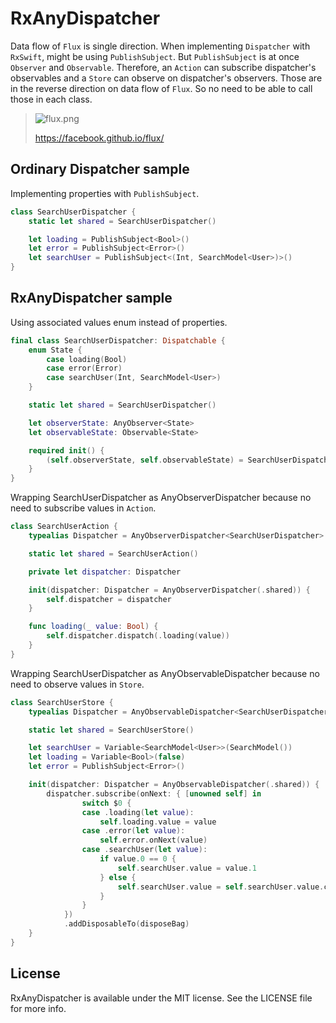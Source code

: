 # RxAnyDispatcher

Data flow of `Flux` is single direction. When implementing `Dispatcher` with `RxSwift`, might be using `PublishSubject`. But `PublishSubject` is at once `Observer` and `Observable`. Therefore, an `Action` can subscribe dispatcher's observables and a `Store` can observe on dispatcher's observers. Those are in the reverse direction on data flow of `Flux`. So no need to be able to call those in each class.

> ![flux.png](https://qiita-image-store.s3.amazonaws.com/0/60325/adb959fd-8b05-0d26-8323-954f5a8137ae.png)
>
> https://facebook.github.io/flux/

## Ordinary Dispatcher sample

Implementing properties with `PublishSubject`.

```swift
class SearchUserDispatcher {
    static let shared = SearchUserDispatcher()

    let loading = PublishSubject<Bool>()
    let error = PublishSubject<Error>()
    let searchUser = PublishSubject<(Int, SearchModel<User>)>()
}
```

## RxAnyDispatcher sample

Using associated values enum instead of properties.

```swift
final class SearchUserDispatcher: Dispatchable {
    enum State {
        case loading(Bool)
        case error(Error)
        case searchUser(Int, SearchModel<User>)
    }

    static let shared = SearchUserDispatcher()

    let observerState: AnyObserver<State>
    let observableState: Observable<State>

    required init() {
        (self.observerState, self.observableState) = SearchUserDispatcher.properties()
    }
}
```

Wrapping SearchUserDispatcher as AnyObserverDispatcher because no need to subscribe values in `Action`.

```swift
class SearchUserAction {
    typealias Dispatcher = AnyObserverDispatcher<SearchUserDispatcher>

    static let shared = SearchUserAction()

    private let dispatcher: Dispatcher

    init(dispatcher: Dispatcher = AnyObserverDispatcher(.shared)) {
        self.dispatcher = dispatcher
    }

    func loading(_ value: Bool) {
        self.dispatcher.dispatch(.loading(value))
    }
}
```

Wrapping SearchUserDispatcher as AnyObservableDispatcher because no need to observe values in `Store`.

```swift
class SearchUserStore {
    typealias Dispatcher = AnyObservableDispatcher<SearchUserDispatcher>

    static let shared = SearchUserStore()

    let searchUser = Variable<SearchModel<User>>(SearchModel())
    let loading = Variable<Bool>(false)
    let error = PublishSubject<Error>()

    init(dispatcher: Dispatcher = AnyObservableDispatcher(.shared)) {
        dispatcher.subscribe(onNext: { [unowned self] in
                switch $0 {
                case .loading(let value):
                    self.loading.value = value
                case .error(let value):
                    self.error.onNext(value)
                case .searchUser(let value):
                    if value.0 == 0 {
                        self.searchUser.value = value.1
                    } else {
                        self.searchUser.value = self.searchUser.value.concat(searchModel: value.1)
                    }
                }
            })
            .addDisposableTo(disposeBag)
    }
}
```

## License

RxAnyDispatcher is available under the MIT license. See the LICENSE file for more info.
